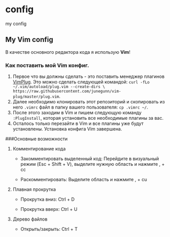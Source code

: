 # config
my config

## My Vim config
В качестве основного редактора кода я использую **Vim**!

### Как поставить мой Vim конфиг.
1. Первое что вы должны сделать - это поставить менеджер плагинов [VimPlug](https://github.com/junegunn/vim-plug). Это можно сделать следующей командой: `curl -fLo ~/.vim/autoload/plug.vim --create-dirs \
    https://raw.githubusercontent.com/junegunn/vim-plug/master/plug.vim`.
2. Далее необходимо клонировать этот репозиторий и скопировать из него `.vimrc` файл в папку вашего пользователя: `cp
   .vimrc ~/`.
3. После этого заходим в Vim и пишем следующую команду `:PlugInstall`, которая установить все необходимые плагины за
   вас.
4. Осталось только перезайти в Vim и все плагины уже будут установлены. Установка конфига Vim завершена. 

###Основные возможности
1. Комментирование кода

    - Закомментировать выделенный код:
    Перейдите в визуальный режим (Esc + Shift + V), выделите нужную область и нажмите , + cc

    - Раскомментировать:
    Выделите область и нажмите , + cu

2. Плавная прокрутка

    - Прокрутка вниз: Ctrl + D

    - Прокрутка вверх: Ctrl + U

3. Дерево файлов
    
    - Открыть/закрыть: Ctrl + T

